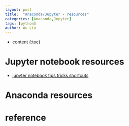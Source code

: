 ```yaml
---
layout: post
title:  "Anaconda/Jupyter - resources"
categories: [Anaconda,Jupyter]
tags: [python]
author: Wu Liu
---
```


* content
{:toc}




# Jupyter notebook resources
- [jupyter notebook tips tricks shortcuts](https://www.dataquest.io/blog/jupyter-notebook-tips-tricks-shortcuts/)


# Anaconda resources


# reference

